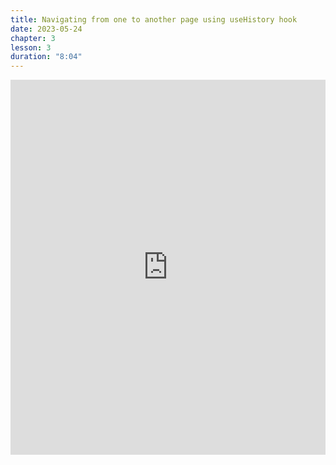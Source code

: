 ```yaml
---
title: Navigating from one to another page using useHistory hook
date: 2023-05-24
chapter: 3
lesson: 3
duration: "8:04"
---
```

<iframe width="100%" height="600" src="https://www.youtube.com/embed/qXIJVtiDaWk" title="Navigating from one to another page using useHistory hook" frameborder="0" allow="accelerometer; autoplay; clipboard-write; encrypted-media; gyroscope; picture-in-picture" allowfullscreen></iframe>

